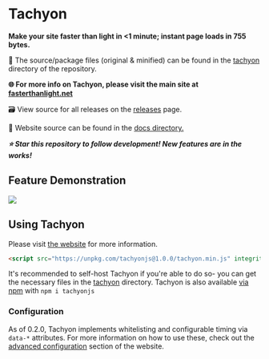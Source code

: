# Tachyon

**Make your site faster than light in <1 minute; instant page loads in 755 bytes.**

🧰 The source/package files (original & minified) can be found in the [tachyon](https://github.com/weebney/tachyon/blob/main/tachyon/) directory of the repository.

**🌐 For more info on Tachyon, please visit the main site at [fasterthanlight.net](https://fasterthanlight.net)**

🗃 View source for all releases on the [releases](https://github.com/weebney/tachyon/releases) page.

📌 Website source can be found in the [docs directory.](https://github.com/weebney/tachyon/tree/main/docs) 

***⭐ Star this repository to follow development! New features are in the works!***

## Feature Demonstration

![](https://github.com/weebney/tachyon/blob/main/docs/tachyonDemo.gif?raw=true)

## Using Tachyon

Please visit [the website](https://fasterthanlight.net/) for more information.

```html
<script src="https://unpkg.com/tachyonjs@1.0.0/tachyon.min.js" integrity="sha384-heQJwFpZJtRgNigl/AIBiJDMVXglsdy1NzLiOjjc9yo8qLqSiBFPKCzVRiSKHNa4" type="module" crossorigin defer></script>
```

It's recommended to self-host Tachyon if you're able to do so- you can get the necessary files in the [tachyon](https://github.com/weebney/tachyon/tree/main/tachyon) directory. Tachyon is also available [via npm](https://www.npmjs.com/package/tachyonjs) with `npm i tachyonjs` 

### Configuration

As of 0.2.0, Tachyon implements whitelisting and configurable timing via `data-*` attributes. For more information on how to use these, check out the [advanced configuration](https://fasterthanlight.net/#advanced-configuration) section of the website.
